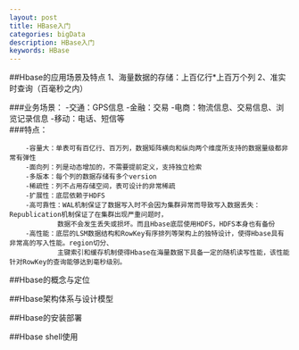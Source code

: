 ```yaml
---
layout: post
title: HBase入门
categories: bigData
description: HBase入门
keywords: HBase
---
```


##Hbase的应用场景及特点
1、海量数据的存储：上百亿行*上百万个列
2、准实时查询（百毫秒之内）

###业务场景：
			-交通：GPS信息
			-金融：交易
			-电商：物流信息、交易信息、浏览记录信息
			-移动：电话、短信等	
###特点：

		-容量大：单表可有百亿行、百万列，数据矩阵横向和纵向两个维度所支持的数据量级都非常有弹性
		-面向列：列是动态增加的，不需要提前定义，支持独立检索
		-多版本：每个列的数据存储有多个version
		-稀疏性：列不占用存储空间，表可设计的非常稀疏
		-扩展性：底层依赖于HDFS
		-高可靠性：WAL机制保证了数据写入时不会因为集群异常而导致写入数据丢失：Republication机制保证了在集群出现严重问题时，
				数据不会发生丢失或损坏。而且Hbase底层使用HDFS，HDFS本身也有备份	
		-高性能：底层的LSM数据结构和RowKey有序排列等架构上的独特设计，使得Hbase具有非常高的写入性能。region切分、
				主键索引和缓存机制使得Hbase在海量数据下具备一定的随机读写性能，该性能针对RowKey的查询能够达到毫秒级别。							
##Hbase的概念与定位

##Hbase架构体系与设计模型

##Hbase的安装部署

##Hbase shell使用
